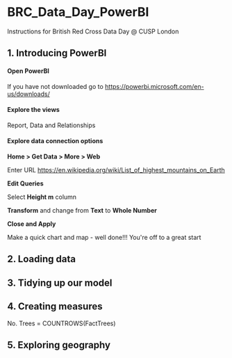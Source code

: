 # BRC_Data_Day_PowerBI #
Instructions for British Red Cross Data Day @ CUSP London


## 1. Introducing PowerBI ##

#### Open PowerBI ####
If you have not downloaded go to <https://powerbi.microsoft.com/en-us/downloads/>


#### Explore the views ####
Report, Data and Relationships


#### Explore data connection options ####

**Home > Get Data > More > Web**

Enter URL <https://en.wikipedia.org/wiki/List_of_highest_mountains_on_Earth>

**Edit Queries**

Select **Height m** column

**Transform** and change from **Text** to **Whole Number**

**Close and Apply**

Make a quick chart and map - well done!!! You're off to a great start



## 2. Loading data ##


## 3. Tidying up our model ##


## 4. Creating measures ##

No. Trees = COUNTROWS(FactTrees)


## 5. Exploring geography ##




